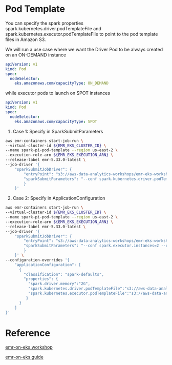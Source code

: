 # Pod Template

You can specify the spark properties spark.kubernetes.driver.podTemplateFile and spark.kubernetes.executor.podTemplateFile to point to the pod template files in Amazon S3. 

We will run a use case where we want the Driver Pod to be always created on an ON-DEMAND instance 

```yaml
apiVersion: v1
kind: Pod
spec:
  nodeSelector:
    eks.amazonaws.com/capacityType: ON_DEMAND
```

while executor pods to launch on SPOT instances
```yaml
apiVersion: v1
kind: Pod
spec:
  nodeSelector:
    eks.amazonaws.com/capacityType: SPOT
```

1. Case 1: Specify in SparkSubmitParameters
```bash
aws emr-containers start-job-run \
--virtual-cluster-id ${EMR_EKS_CLUSTER_ID} \
--name spark-pi-pod-template --region us-east-2 \
--execution-role-arn ${EMR_EKS_EXECUTION_ARN} \
--release-label emr-5.33.0-latest \
--job-driver '{
    "sparkSubmitJobDriver": {
        "entryPoint": "s3://aws-data-analytics-workshops/emr-eks-workshop/scripts/pi.py",
        "sparkSubmitParameters": "--conf spark.kubernetes.driver.podTemplateFile=s3://aws-data-analytics-workshops/emr-eks-workshop/scripts/driver_template.yaml --conf spark.kubernetes.executor.podTemplateFile=s3://aws-data-analytics-workshops/emr-eks-workshop/scripts/executor_template.yaml --conf spark.executor.instances=2 --conf spark.executor.memory=2G --conf spark.executor.cores=2 --conf spark.driver.cores=1"
        }
    }'
```

2. Case 2: Specify in ApplicationConfiguration
```bash
aws emr-containers start-job-run \
--virtual-cluster-id ${EMR_EKS_CLUSTER_ID} \
--name spark-pi-pod-template --region us-east-2 \
--execution-role-arn ${EMR_EKS_EXECUTION_ARN} \
--release-label emr-5.33.0-latest \
--job-driver '{
    "sparkSubmitJobDriver": {
        "entryPoint": "s3://aws-data-analytics-workshops/emr-eks-workshop/scripts/pi.py",
        "sparkSubmitParameters": "--conf spark.executor.instances=2 --conf spark.executor.memory=2G --conf spark.executor.cores=2 --conf spark.driver.cores=1"
        }
    }' \
--configuration-overrides '{
    "applicationConfiguration": [
      {
        "classification": "spark-defaults", 
        "properties": {
          "spark.driver.memory":"2G",
          "spark.kubernetes.driver.podTemplateFile":"s3://aws-data-analytics-workshops/emr-eks-workshop/scripts/driver_template.yaml",
          "spark.kubernetes.executor.podTemplateFile":"s3://aws-data-analytics-workshops/emr-eks-workshop/scripts/executor_template.yaml"
         }
      }
    ]   
}'
```   

# Reference
[emr-on-eks.workshop](https://emr-on-eks.workshop.aws/introduction.html)

[emr-on-eks guide](https://docs.aws.amazon.com/emr/latest/EMR-on-EKS-DevelopmentGuide/emr-eks.html)


